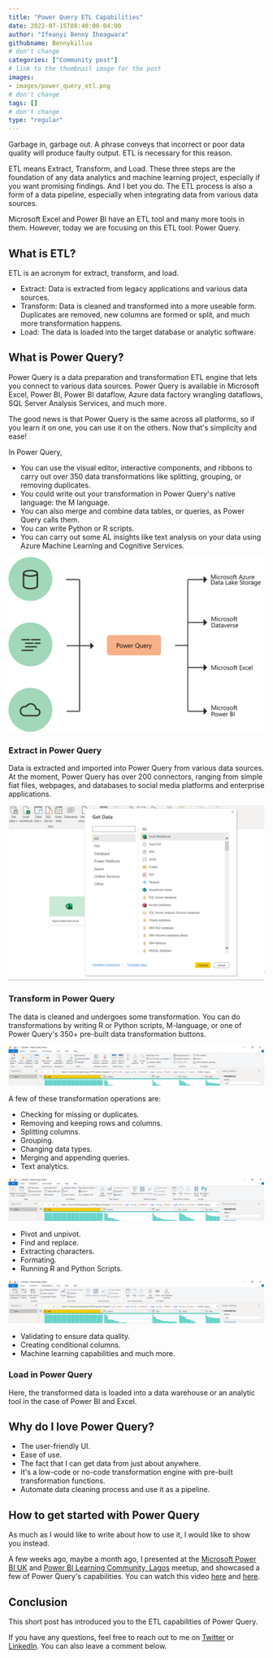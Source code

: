 ```yaml
---
title: "Power Query ETL Capabilities"
date: 2022-07-15T08:40:00-04:00
author: "Ifeanyi Benny Iheagwara"
githubname: Bennykillua
# don't change
categories: ["Community post"]
# link to the thumbnail image for the post
images:
- images/power_query_etl.png
# don't change
tags: []
# don't change
type: "regular"
---
```


Garbage in, garbage out. A phrase conveys that incorrect or poor data quality will produce faulty output. ETL is necessary for this reason.

ETL means Extract, Transform, and Load. These three steps are the foundation of any data analytics and machine learning project, especially if you want promising findings. And I bet you do. The ETL process is also a form of a data pipeline, especially when integrating data from various data sources.

Microsoft Excel and Power BI have an ETL tool and many more tools in them. However, today we are focusing on this ETL tool: Power Query.

## What is ETL?

ETL is an acronym for extract, transform, and load.

- Extract: Data is extracted from legacy applications and various data sources.
- Transform: Data is cleaned and transformed into a more useable form. Duplicates are removed, new columns are formed or split, and much more transformation happens.
- Load: The data is loaded into the target database or analytic software.

## What is Power Query?

Power Query is a data preparation and transformation ETL engine that lets you connect to various data sources. Power Query is available in Microsoft Excel, Power BI, Power BI dataflow, Azure data factory wrangling dataflows, SQL Server Analysis Services, and much more. 

The good news is that Power Query is the same across all platforms, so if you learn it on one, you can use it on the others. Now that's simplicity and ease!

In Power Query,

- You can use the visual editor, interactive components, and ribbons to carry out over 350 data transformations like splitting, grouping, or removing duplicates.
- You could write out your transformation in Power Query's native language: the M language.
- You can also merge and combine data tables, or queries, as Power Query calls them.
- You can write Python or R scripts.
- You can carry out some AL insights like text analysis on your data using Azure Machine Learning and Cognitive Services.

![power_query.png](images/power_query.png)

### Extract in Power Query

Data is extracted and imported into Power Query from various data sources. At the moment, Power Query has over 200 connectors, ranging from simple fiat files, webpages, and databases to social media platforms and enterprise applications.

![get_data.png](images/get_data.png)

### Transform in Power Query

The data is cleaned and undergoes some transformation. You can do transformations by writing R or Python scripts, M-language, or one of Power Query's 350+ pre-built data transformation buttons.

![transform1.png](images/transform1.png)

A few of these transformation operations are:
- Checking for missing or duplicates.
- Removing and keeping rows and columns.
- Splitting columns.
- Grouping.
- Changing data types.
- Merging and appending queries.
- Text analytics.

![transform2.png](images/transform2.png)

- Pivot and unpivot.
- Find and replace.
- Extracting characters.
- Formating.
- Running R and Python Scripts.

![transform3.png](images/transform3.png)

- Validating to ensure data quality.
- Creating conditional columns.
- Machine learning capabilities and much more.

### Load in Power Query

Here, the transformed data is loaded into a data warehouse or an analytic tool in the case of Power BI and Excel.

## Why do I love Power Query?

- The user-friendly UI.
- Ease of use.
- The fact that I can get data from just about anywhere.
- It's a low-code or no-code transformation engine with pre-built transformation functions.
- Automate data cleaning process and use it as a pipeline. 

## How to get started with Power Query

As much as I would like to write about how to use it, I would like to show you instead. 

A few weeks ago, maybe a month ago, I presented at the [Microsoft Power BI UK](https://www.meetup.com/microsoft-power-bi-uk/events/286388659/) and [Power BI Learning Community, Lagos](https://www.meetup.com/Power-BI-Learning-Community/events/rgfmrsydchblb/) meetup, and showcased a few of Power Query's capabilities. You can watch this video [here](https://www.youtube.com/watch?v=gbvSqYLe5Hc) and [here](https://www.youtube.com/watch?v=H_poqUidbo0).

## Conclusion

This short post has introduced you to the ETL capabilities of Power Query.

If you have any questions, feel free to reach out to me on [Twitter](https://twitter.com/Bennykillua) or [LinkedIn](https://www.linkedin.com/in/ifeanyi-iheagwara/). You can also leave a comment below.
